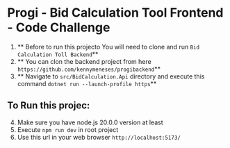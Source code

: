 # Progi - Bid Calculation Tool Frontend - Code Challenge

1. ** Before to run this projecto You will need to clone and run `Bid Calculation Toll Backend`**
2. ** You can clon the backend project from here `https://github.com/kennymeneses/progibackend`**
3. ** Navigate to `src/BidCalculation.Api` directory and execute this command `dotnet run --launch-profile https`**



## To Run this projec: 

4. Make sure you have node.js 20.0.0 version at least
5. Execute `npm run dev` in root project 
6. Use this url in your web browser `http://localhost:5173/`


